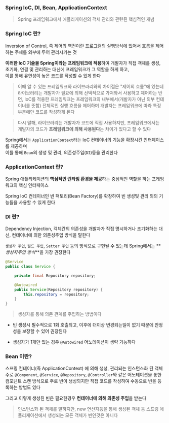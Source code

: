 ### Spring IoC, DI, Bean, ApplicationContext

> Spring 프레임워크에서 애플리케이션의 객체 관리와 관련된 핵심적인 개념

### Spring IoC 란?

Inversion of Control, 즉 제어의 역전이란 프로그램의 실행방식에 있어서 흐름을 제어하는 주체를 외부에 두어 관리시키는 것

**이러한 IoC 기술을 Spring이라는 프레임워크에 적용**하여 개발자가 직접 객체를 생성, 초기화, 연결 및 관리하는 대신에 프레임워크가 그 역할을 하게 하고,  
이를 통해 유연성이 높은 코드를 작성할 수 있게 한다

> 이때 알 수 있는 프레임워크와 라이브러리와의 차이점은 "제어의 흐름"에 있는데  
>  라이브러리는 개발자가 필요에 의해 선택적으로 가져와서 사용하고 제어하는 반면, IoC를 적용한 프레임워크는 프레임워크의 내부에서(개발자가 아닌 외부 컨테이너를 뜻함) 전체적인 실행 흐름을 제어하며 개발자는 프레임워크에 따라 특정 부분에만 코드를 작성하게 된다

> 다시 말해, 라이브러리는 개발자가 코드에 직접 사용하지만, 프레임워크에서는 개발자의 코드가 **프레임워크에 의해 사용된다**는 차이가 있다고 할 수 있다

Spring에서는 `ApplicationContext`라는 IoC 컨테이너의 기능을 확장시킨 인터페이스를 제공하며  
이를 통해 `Bean`의 생성 및 관리, 의존성주입(`DI`)등을 관리한다

### ApplicationContext 란?

Spring 애플리케이션의 **핵심적인 런타임 환경을 제공**하는 중심적인 역할을 하는 프레임워크의 핵심 인터페이스

Spring IoC 컨테이너인 빈 팩토리(Bean Factory)를 확장하여 빈 생성및 관리 외의 기능들을 사용할 수 있게 한다

### DI 란?

Dependency Injection, 객체간의 의존성을 개발자가 직접 명시하거나 초기화하는 대신, 컨테이너에 의한 의존성주입 방식을 말한다

`생성자 주입`, `필드 주입`, `Setter 주입` 등의 방식으로 구현될 수 있는데
Spring에서는 **_생성자주입 방식_**을 가장 권장한다

```java
@Service
public class Service {

    private final Repository repository;

    @Autowired
    public Service(Repository repository) {
        this.repository = repository;
    }
}
```

> 생성자를 통해 의존 관계를 주입하는 방법이다

- 빈 생성시 필수적으로 1회 호출되고, 이후에 더이상 변경되는일이 없기 때문에 안정성을 보장할 수 있어 권장된다

- 생성자가 1개만 있는 경우 `@Autowired` 어노테이션이 생략 가능하다

### Bean 이란?

스프링 컨테이너(즉 ApplicationContext) 에 의해 생성, 관리되는 인스턴스화 된 객체  
주로 `@Component`, `@Service`, `@Repository`, `@Controller`와 같은 어노테이션을 통한 컴포넌트 스캔 방식으로 주로 빈이 생성되지만 직접 코드를 작성하여 수동으로 빈을 등록하는 방법도 있다

그리고 이렇게 생성된 빈은 필요한경우 **컨테이너에 의해 의존성 주입**을 받는다

> 인스턴스화 된 객체를 말하지만, new 연산자등을 통해 생성된 객체 등 스프링 애플리케이션에서 생성되는 모든 객체가 빈인것은 아니다
